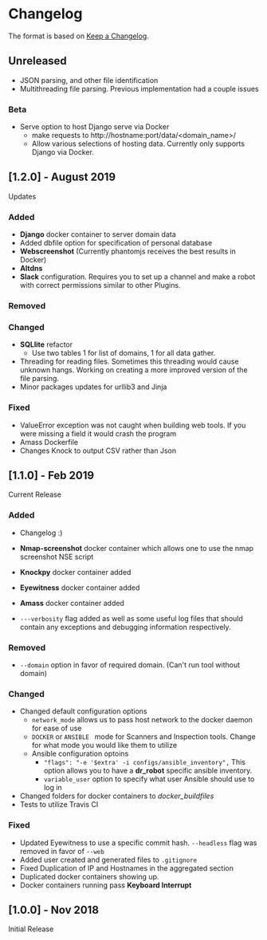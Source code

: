 # Changelog

The format is based on [Keep a Changelog](https://keepachangelog.com/en/1.0.0/).

## Unreleased

* JSON parsing, and other file identification
* Multithreading file parsing. Previous implementation had a couple issues

### Beta
* Serve option to host Django serve via Docker
	* make requests to http://hostname:port/data/<domain_name>/
	* Allow various selections of hosting data. Currently only supports Django via Docker.

## [1.2.0] - August 2019

Updates

### Added

* **Django** docker container to server domain data
* Added dbfile option for specification of personal database
* **Webscreenshot** (Currently phantomjs receives the best results in Docker)
* **Altdns**
* **Slack** configuration. Requires you to set up a channel and make a robot with correct permissions similar to other Plugins.

### Removed

### Changed

* **SQLlite** refactor
    * Use two tables 1 for list of domains, 1 for all data gather. 
* Threading for reading files. Sometimes this threading would cause unknown hangs. Working on creating a more improved version of the file parsing.
* Minor packages updates for urllib3 and Jinja

### Fixed

* ValueError exception was not caught when building web tools. If you were missing a field  it would crash the program
* Amass Dockerfile
* Changes Knock to output CSV rather than Json

## [1.1.0] - Feb 2019 

Current Release

### Added

* Changelog :)

* **Nmap-screenshot** docker container which allows one to use the nmap screenshot NSE script
* **Knockpy** docker container added
* **Eyewitness** docker container added
* **Amass** docker container added 
* ```---verbosity``` flag added as well as some useful log files that should contain any exceptions and debugging information respectively.

### Removed

* ```--domain``` option in favor of required domain. (Can't run tool without domain)

### Changed

* Changed default configuration options
  * ```network_mode``` allows us to pass host network to the docker daemon for ease of use
  * ```DOCKER``` or ```ANSIBLE ``` mode for Scanners and Inspection tools. Change for what mode you would like them to utilize
  * Ansible configuration optoins
    * ```"flags": "-e '$extra' -i configs/ansible_inventory",``` This option allows you to have a **dr_robot** specific ansible inventory.
    * ```variable_user``` option to specify what user Ansible should use to log in 
* Changed folders for docker containers to *docker_buildfiles*
* Tests to utilize Travis CI 

### Fixed

* Updated Eyewitness to use a specific commit hash. ```--headless``` flag was removed in favor of ```--web```
* Added user created and generated files to ```.gitignore```
* Fixed Duplication of IP and Hostnames in the aggregated section 
* Duplicated docker containers showing up. 
* Docker containers running pass **Keyboard Interrupt**

## [1.0.0] - Nov  2018

Initial Release






